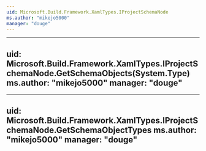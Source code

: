```yaml
---
uid: Microsoft.Build.Framework.XamlTypes.IProjectSchemaNode
ms.author: "mikejo5000"
manager: "douge"
---
```


---
uid: Microsoft.Build.Framework.XamlTypes.IProjectSchemaNode.GetSchemaObjects(System.Type)
ms.author: "mikejo5000"
manager: "douge"
---

---
uid: Microsoft.Build.Framework.XamlTypes.IProjectSchemaNode.GetSchemaObjectTypes
ms.author: "mikejo5000"
manager: "douge"
---
